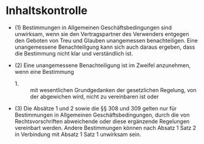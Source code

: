 # Inhaltskontrolle

- (1) Bestimmungen in Allgemeinen Geschäftsbedingungen sind unwirksam, wenn sie den Vertragspartner des Verwenders entgegen den Geboten von Treu und Glauben unangemessen benachteiligen. Eine unangemessene Benachteiligung kann sich auch daraus ergeben, dass die Bestimmung nicht klar und verständlich ist.

- (2) Eine unangemessene Benachteiligung ist im Zweifel anzunehmen, wenn eine Bestimmung <dl style="font-weight:normal;font-style:normal;text-decoration:none;"><dt>1.</dt><dd style="font-weight:normal;font-style:normal;text-decoration:none;"><div>mit wesentlichen Grundgedanken der gesetzlichen Regelung, von der abgewichen wird, nicht zu vereinbaren ist oder

- (3) Die Absätze 1 und 2 sowie die §§ 308 und 309 gelten nur für Bestimmungen in Allgemeinen Geschäftsbedingungen, durch die von Rechtsvorschriften abweichende oder diese ergänzende Regelungen vereinbart werden. Andere Bestimmungen können nach Absatz 1 Satz 2 in Verbindung mit Absatz 1 Satz 1 unwirksam sein.

